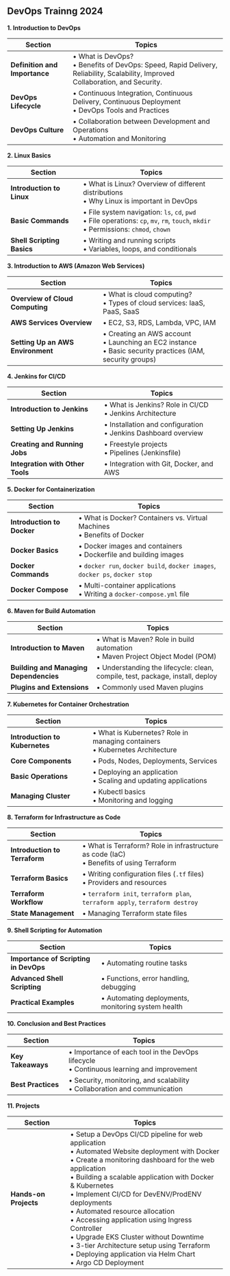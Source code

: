 ## DevOps Trainng 2024

**1. Introduction to DevOps**  

| **Section**                                     | **Topics**                                                                                                                                                                                                                                                                                  |
|-------------------------------------------------|---------------------------------------------------------------------------------------------------------------------------------------------------------------------------------------------------------------------------------------------------------------------------------------------|
| **Definition and Importance**                   | • What is DevOps?<br>• Benefits of DevOps: Speed, Rapid Delivery, Reliability, Scalability, Improved Collaboration, and Security.                                                                                                                                                           |
| **DevOps Lifecycle**                            | • Continuous Integration, Continuous Delivery, Continuous Deployment<br>• DevOps Tools and Practices                                                                                                                                                                                        |
| **DevOps Culture**                              | • Collaboration between Development and Operations<br>• Automation and Monitoring                                                                                                                                                                                                           |

**2. Linux Basics**

| **Section**                                     | **Topics**                                                                                                                                                                                                                                                                                  |
|-------------------------------------------------|---------------------------------------------------------------------------------------------------------------------------------------------------------------------------------------------------------------------------------------------------------------------------------------------|
| **Introduction to Linux**                       | • What is Linux? Overview of different distributions<br>• Why Linux is important in DevOps                                                                                                                                                                                                  |
| **Basic Commands**                              | • File system navigation: `ls`, `cd`, `pwd`<br>• File operations: `cp`, `mv`, `rm`, `touch`, `mkdir`<br>• Permissions: `chmod`, `chown`                                                                                                                                                     |
| **Shell Scripting Basics**                      | • Writing and running scripts<br>• Variables, loops, and conditionals                                                                                                                                                                                                                       |

**3. Introduction to AWS (Amazon Web Services)**

| **Section**                                     | **Topics**                                                                                                                                                                                                                                                                                  |
|-------------------------------------------------|---------------------------------------------------------------------------------------------------------------------------------------------------------------------------------------------------------------------------------------------------------------------------------------------|
| **Overview of Cloud Computing**                 | • What is cloud computing?<br>• Types of cloud services: IaaS, PaaS, SaaS                                                                                                                                                                                                                   |
| **AWS Services Overview**                       | • EC2, S3, RDS, Lambda, VPC, IAM                                                                                                                                                                                                                                                            |
| **Setting Up an AWS Environment**               | • Creating an AWS account<br>• Launching an EC2 instance<br>• Basic security practices (IAM, security groups)                                                                                                                                                                               |

**4. Jenkins for CI/CD**                

| **Section**                                     | **Topics**                                                                                                                                                                                                                                                                                  |
|-------------------------------------------------|---------------------------------------------------------------------------------------------------------------------------------------------------------------------------------------------------------------------------------------------------------------------------------------------|
| **Introduction to Jenkins**                     | • What is Jenkins? Role in CI/CD<br>• Jenkins Architecture                                                                                                                                                                                                                                  |
| **Setting Up Jenkins**                          | • Installation and configuration<br>• Jenkins Dashboard overview                                                                                                                                                                                                                            |
| **Creating and Running Jobs**                   | • Freestyle projects<br>• Pipelines (Jenkinsfile)                                                                                                                                                                                                                                           |
| **Integration with Other Tools**                | • Integration with Git, Docker, and AWS                                                                                                                                                                                                                                                     |

**5. Docker for Containerization** 

| **Section**                                     | **Topics**                                                                                                                                                                                                                                                                                  |
|-------------------------------------------------|---------------------------------------------------------------------------------------------------------------------------------------------------------------------------------------------------------------------------------------------------------------------------------------------|
| **Introduction to Docker**                      | • What is Docker? Containers vs. Virtual Machines<br>• Benefits of Docker                                                                                                                                                                                                                   |
| **Docker Basics**                               | • Docker images and containers<br>• Dockerfile and building images                                                                                                                                                                                                                          |
| **Docker Commands**                             | • `docker run`, `docker build`, `docker images`, `docker ps`, `docker stop`                                                                                                                                                                                                                 |
| **Docker Compose**                              | • Multi-container applications<br>• Writing a `docker-compose.yml` file                                                                                                                                                                                                                     |

**6. Maven for Build Automation**      

| **Section**                                     | **Topics**                                                                                                                                                                                                                                                                                  |
|-------------------------------------------------|---------------------------------------------------------------------------------------------------------------------------------------------------------------------------------------------------------------------------------------------------------------------------------------------|
| **Introduction to Maven**                       | • What is Maven? Role in build automation<br>• Maven Project Object Model (POM)                                                                                                                                                                                                             |
| **Building and Managing Dependencies**          | • Understanding the lifecycle: clean, compile, test, package, install, deploy                                                                                                                                                                                                               |
| **Plugins and Extensions**                      | • Commonly used Maven plugins                                                                                                                                                                                                                                                               |

**7. Kubernetes for Container Orchestration**   

| **Section**                                     | **Topics**                                                                                                                                                                                                                                                                                  |
|-------------------------------------------------|---------------------------------------------------------------------------------------------------------------------------------------------------------------------------------------------------------------------------------------------------------------------------------------------|
| **Introduction to Kubernetes**                  | • What is Kubernetes? Role in managing containers<br>• Kubernetes Architecture                                                                                                                                                                                                              |
| **Core Components**                             | • Pods, Nodes, Deployments, Services                                                                                                                                                                                                                                                        |
| **Basic Operations**                            | • Deploying an application<br>• Scaling and updating applications                                                                                                                                                                                                                           |
| **Managing Cluster**                            | • Kubectl basics<br>• Monitoring and logging                                                                                                                                                                                                                                                |

**8. Terraform for Infrastructure as Code**

| **Section**                                     | **Topics**                                                                                                                                                                                                                                                                                  |
|-------------------------------------------------|---------------------------------------------------------------------------------------------------------------------------------------------------------------------------------------------------------------------------------------------------------------------------------------------|
| **Introduction to Terraform**                   | • What is Terraform? Role in infrastructure as code (IaC)<br>• Benefits of using Terraform                                                                                                                                                                                                  |
| **Terraform Basics**                            | • Writing configuration files (`.tf` files)<br>• Providers and resources                                                                                                                                                                                                                    |
| **Terraform Workflow**                          | • `terraform init`, `terraform plan`, `terraform apply`, `terraform destroy`                                                                                                                                                                                                                |
| **State Management**                            | • Managing Terraform state files                                                                                                                                                                                                                                                            |

**9. Shell Scripting for Automation** 

| **Section**                                     | **Topics**                                                                                                                                                                                                                                                                                  |
|-------------------------------------------------|---------------------------------------------------------------------------------------------------------------------------------------------------------------------------------------------------------------------------------------------------------------------------------------------|
| **Importance of Scripting in DevOps**           | • Automating routine tasks                                                                                                                                                                                                                                                                  |
| **Advanced Shell Scripting**                    | • Functions, error handling, debugging                                                                                                                                                                                                                                                      |
| **Practical Examples**                          | • Automating deployments, monitoring system health                                                                                                                                                                                                                                          |

 **10. Conclusion and Best Practices** 

| **Section**                                     | **Topics**                                                                                                                                                                                                                                                                                  |
|-------------------------------------------------|---------------------------------------------------------------------------------------------------------------------------------------------------------------------------------------------------------------------------------------------------------------------------------------------|
| **Key Takeaways**                               | • Importance of each tool in the DevOps lifecycle<br>• Continuous learning and improvement                                                                                                                                                                                                  |
| **Best Practices**                              | • Security, monitoring, and scalability<br>• Collaboration and communication                                                                                                                                                                                                                |

**11. Projects**

| **Section**                                     | **Topics**                                                                                                                                                                                                                                                                                  |
|-------------------------------------------------|---------------------------------------------------------------------------------------------------------------------------------------------------------------------------------------------------------------------------------------------------------------------------------------------|
| **Hands-on Projects**                           | • Setup a DevOps CI/CD pipeline for web application<br>• Automated Website deployment with Docker<br>• Create a monitoring dashboard for the web application<br>• Building a scalable application with Docker & Kubernetes<br>• Implement CI/CD for DevENV/ProdENV deployments<br>• Automated resource allocation<br>• Accessing application using Ingress Controller<br>• Upgrade EKS Cluster without Downtime<br>• 3-tier Architecture setup using Terraform<br>• Deploying application via Helm Chart<br>• Argo CD Deployment |
